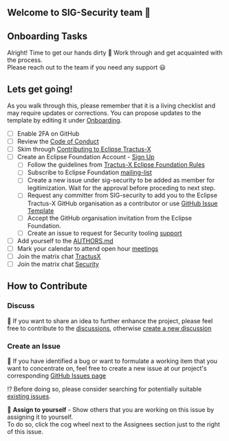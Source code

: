 ## Welcome to SIG-Security team 👋

## Onboarding Tasks

Alright! Time to get our hands dirty 👷 Work through and get acquainted with the process. 
<br>Please reach out to the team if you need any support 😃

## Lets get going!
As you walk through this, please remember that it is a living checklist and may require updates or corrections. You can propose updates to the template by editing it under [Onboarding](onboarding.md). 

- [ ] Enable 2FA on GitHub
- [ ] Review the [Code of Conduct](CODE_OF_CONDUCT.md)
- [ ] Skim through [Contributing to Eclipse Tractus-X](CONTRIBUTING.md)
- [ ] Create an Eclipse Foundation Account - [Sign Up](https://accounts.eclipse.org/user/register)
  - [ ] Follow the guidelines from [Tractus-X Eclipse Foundation Rules](https://eclipse-tractusx.github.io/docs/oss/getting-started)
  - [ ] Subscribe to Eclipse Foundation [mailing-list](https://accounts.eclipse.org/mailing-list/tractusx-dev)
  - [ ] Create a new issue under sig-security to be added as member for legitimization.
        Wait for the approval before proceding to next step.
  - [ ] Request any committer from SIG-security to add you to the Eclipse Tractus-X GitHub organisation as a contributor or use [GitHub Issue Template](https://github.com/eclipse-tractusx/sig-infra/issues/new?assignees=&labels=support&projects=&template=support-add-project-contributor.md&title=New+Tractus-X+project+contributor)
  - [ ] Accept the GitHub organisation invitation from the Eclipse Foundation.
  - [ ] Create an issue to request for Security tooling [support](https://github.com/eclipse-tractusx/sig-security/issues/new/choose)
- [ ] Add yourself to the [AUTHORS.md](AUTHORS.md)
- [ ] Mark your calendar to attend open hour [meetings](https://eclipse-tractusx.github.io/community/open-meetings/)
- [ ] Join the matrix chat [TractusX](https://app.element.io/#/room/#tractusx:matrix.eclipse.org)
- [ ] Join the matrix chat [Security](https://app.element.io/#/room/#tractusx-security:matrix.eclipse.org)

## How to Contribute
### Discuss

 📣 If you want to share an idea to further enhance the project, please feel free to contribute to the [discussions](https://github.com/eclipse-tractusx/sig-security/discussions),
otherwise [create a new discussion](https://github.com/eclipse-tractusx/sig-security/discussions/new/choose)

### Create an Issue

👀 If you have identified a bug or want to formulate a working item that you want to concentrate on, feel free to create a new issue at our project's corresponding [GitHub Issues page](https://github.com/eclipse-tractusx/sig-security/issues/new/choose)

 ⁉️ Before doing so, please consider searching for potentially suitable [existing issues](https://github.com/eclipse-tractusx/sig-security/issues).

🙋 **Assign to yourself** - Show others that you are working on this issue by assigning it to yourself.
<br>To do so, click the cog wheel next to the Assignees section just to the right of this issue.


	

